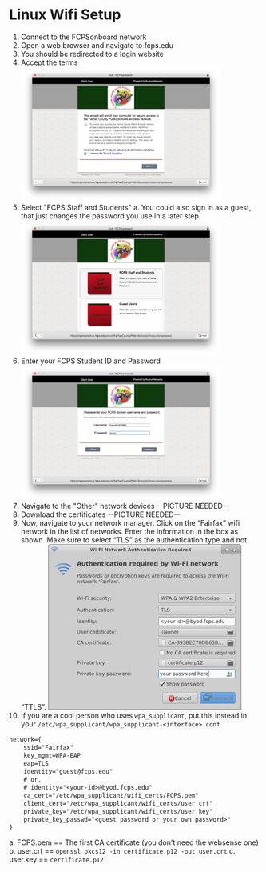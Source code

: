# Linux Wifi Setup

1. Connect to the FCPSonboard network
2. Open a web browser and navigate to fcps.edu
3. You should be redirected to a login website
4. Accept the terms
![Accept Terms](./pictures/linux-wifi-setup-1.png)
5. Select "FCPS Staff and Students"
  a. You could also sign in as a guest, that just changes the password you use in a later step.
![Select Login Category](./pictures/linux-wifi-setup-2.png)
6. Enter your FCPS Student ID and Password
![Enter Password](./pictures/linux-wifi-setup-3.png)
7. Navigate to the "Other" network devices
--PICTURE NEEDED--
8. Download the certificates
--PICTURE NEEDED--
9. Now, navigate to your network manager.
Click on the “Fairfax” wifi network in the list of networks. Enter the information in the box as shown.
Make sure to select “TLS” as the authentication type and not “TTLS”.
![Network Manager](./pictures/linux-wifi-setup-6.png)
10. If you are a cool person who uses `wpa_supplicant`, put this instead in your `/etc/wpa_supplicant/wpa_supplicant-<interface>.conf`
```
network={
    ssid="Fairfax"
    key_mgmt=WPA-EAP
    eap=TLS
    identity="guest@fcps.edu"
    # or,
    # identity="<your-id>@byod.fcps.edu"
    ca_cert="/etc/wpa_supplicant/wifi_certs/FCPS.pem"
    client_cert="/etc/wpa_supplicant/wifi_certs/user.crt"
    private_key="/etc/wpa_supplicant/wifi_certs/user.key"
    private_key_passwd="<guest password or your own password>"
}
```
  a. FCPS.pem == The first CA certificate (you don't need the websense one)
  b. user.crt == `openssl pkcs12 -in certificate.p12 -out user.crt`
  c. user.key == `certificate.p12`
